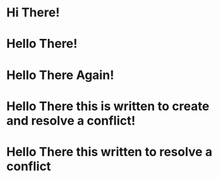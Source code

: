 # Hi There!

# Hello There!

# Hello There Again!

# Hello There this is written to create and resolve a conflict!

# Hello There this written to resolve a conflict
